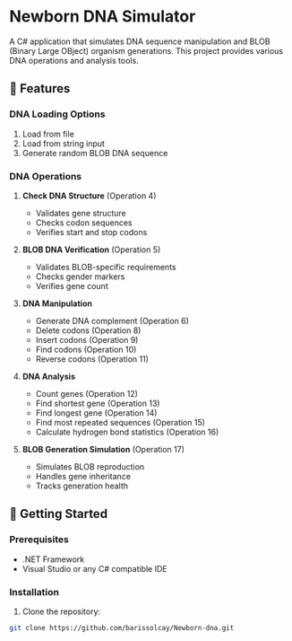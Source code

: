 # Newborn DNA Simulator

A C# application that simulates DNA sequence manipulation and BLOB (Binary Large OBject) organism generations. This project provides various DNA operations and analysis tools.

## 🧬 Features

### DNA Loading Options
1. Load from file
2. Load from string input
3. Generate random BLOB DNA sequence

### DNA Operations
1. **Check DNA Structure** (Operation 4)
   - Validates gene structure
   - Checks codon sequences
   - Verifies start and stop codons

2. **BLOB DNA Verification** (Operation 5)
   - Validates BLOB-specific requirements
   - Checks gender markers
   - Verifies gene count

3. **DNA Manipulation**
   - Generate DNA complement (Operation 6)
   - Delete codons (Operation 8)
   - Insert codons (Operation 9)
   - Find codons (Operation 10)
   - Reverse codons (Operation 11)

4. **DNA Analysis**
   - Count genes (Operation 12)
   - Find shortest gene (Operation 13)
   - Find longest gene (Operation 14)
   - Find most repeated sequences (Operation 15)
   - Calculate hydrogen bond statistics (Operation 16)

5. **BLOB Generation Simulation** (Operation 17)
   - Simulates BLOB reproduction
   - Handles gene inheritance
   - Tracks generation health

## 🚀 Getting Started

### Prerequisites
- .NET Framework
- Visual Studio or any C# compatible IDE

### Installation
1. Clone the repository:
```bash
git clone https://github.com/barissolcay/Newborn-dna.git
